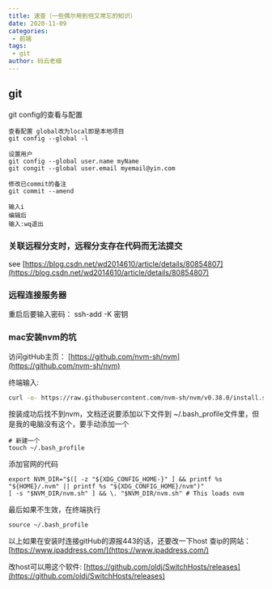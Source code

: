 ```yaml
---
title: 速查（一些偶尔用到但又常忘的知识）
date: 2020-11-09
categories:
 - 前端
tags:
 - git
author: 码云老细
---
```


## git
git config的查看与配置
```
查看配置 global改为local即是本地项目
git config --global -l 

设置用户
git config --global user.name myName
git congit --global user.email myemail@yin.com
```

```
修改已commit的备注
git commit --amend

输入i
编辑后
输入:wq退出
```
### 关联远程分支时，远程分支存在代码而无法提交
see [https://blog.csdn.net/wd2014610/article/details/80854807](https://blog.csdn.net/wd2014610/article/details/80854807)

### 远程连接服务器
重启后要输入密码：  ssh-add -K 密钥

### mac安装nvm的坑
访问gitHub主页： [https://github.com/nvm-sh/nvm](https://github.com/nvm-sh/nvm)

终端输入:
```bash
curl -o- https://raw.githubusercontent.com/nvm-sh/nvm/v0.38.0/install.sh | bash
```

按装成功后找不到nvm，文档还说要添加以下文件到 ~/.bash_profile文件里，但是我的电脑没有这个，要手动添加一个

```
# 新建一个
touch ~/.bash_profile
```
添加官网的代码

```
export NVM_DIR="$([ -z "${XDG_CONFIG_HOME-}" ] && printf %s "${HOME}/.nvm" || printf %s "${XDG_CONFIG_HOME}/nvm")"
[ -s "$NVM_DIR/nvm.sh" ] && \. "$NVM_DIR/nvm.sh" # This loads nvm
```

最后如果不生效，在终端执行

```
source ~/.bash_profile
```
以上如果在安装时连接gitHub的源报443的话，还要改一下host
查ip的网站： [https://www.ipaddress.com/](https://www.ipaddress.com/)

改host可以用这个软件: [https://github.com/oldj/SwitchHosts/releases](https://github.com/oldj/SwitchHosts/releases)
